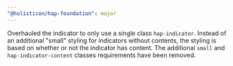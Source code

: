 ```yaml
---
"@holisticon/hap-foundation": major
---
```


Overhauled the indicator to only use a single class `hap-indicator`. Instead of an additional "small" styling for indicators without contents, the styling is based on whether or not the indicator has content. The additional `small` and `hap-indicator-content` classes requirements have been removed.
